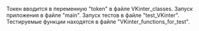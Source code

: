 Токен вводится в переменную "token" в файле VKinter_classes.
Запуск приложения в файле "main". Запуск тестов в файле "test_VKinter". 
Тестируемые функции находятся в файле "VKinter_functions_for_test".
